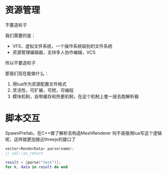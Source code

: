 # 资源管理

不要造轮子

我们需要的是：
* VFS，虚拟文件系统，一个操作系统级别的文件系统
* 资源管理编辑器，支持多人协作编辑，VCS

所以不要造轮子

那我们现在能做什么：
1. 用lua作为资源配置文件格式
2. 灵活性，可扩展，可控，可编程
3. 模块机制，自带缓存和热更机制，在这个机制上套一层去跑解析器

# 脚本交互

SpawnPrefab，在C++做了解析去构造MeshRenderer
何不直接用lua写这个逻辑呢，这样就更加接近threejs的接口了

```c
vector<RenderData> parse(name);
// sol::as_return
```

```lua
result = {parse("test")};
for k, data in result do end
```

